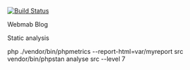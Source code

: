 [![Build Status](https://travis-ci.com/eyarijk/webmag-blog.svg?branch=master)](https://travis-ci.com/eyarijk/webmag-blog)

Webmab Blog

Static analysis 

 php ./vendor/bin/phpmetrics --report-html=var/myreport src
 vendor/bin/phpstan analyse src --level 7
